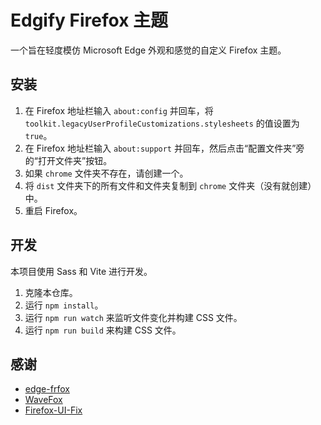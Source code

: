# Edgify Firefox 主题

一个旨在轻度模仿 Microsoft Edge 外观和感觉的自定义 Firefox 主题。

## 安装

1.  在 Firefox 地址栏输入 `about:config` 并回车，将 `toolkit.legacyUserProfileCustomizations.stylesheets` 的值设置为 `true`。
2.  在 Firefox 地址栏输入 `about:support` 并回车，然后点击“配置文件夹”旁的“打开文件夹”按钮。
3.  如果 `chrome` 文件夹不存在，请创建一个。
4.  将 `dist` 文件夹下的所有文件和文件夹复制到 `chrome` 文件夹（没有就创建）中。
5.  重启 Firefox。

## 开发

本项目使用 Sass 和 Vite 进行开发。

1.  克隆本仓库。
2.  运行 `npm install`。
3.  运行 `npm run watch` 来监听文件变化并构建 CSS 文件。
4.  运行 `npm run build` 来构建 CSS 文件。

## 感谢
 - [edge-frfox](https://github.com/bmFtZQ/edge-frfox)
 - [WaveFox](https://github.com/QNetITQ/WaveFox)
 - [Firefox-UI-Fix](https://github.com/black7375/Firefox-UI-Fix)
